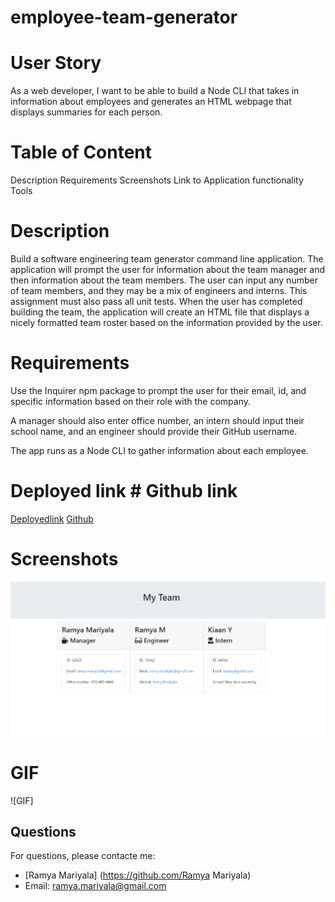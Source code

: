 # employee-team-generator

# User Story
As a web developer, I want to be able to build a Node CLI that takes in information about employees and generates an HTML webpage that displays summaries for each person.

# Table of Content
Description
Requirements
Screenshots
Link to Application functionality
Tools


# Description
Build a software engineering team generator command line application. The application will prompt the user for information about the team manager and then information about the team members. The user can input any number of team members, and they may be a mix of engineers and interns. This assignment must also pass all unit tests. When the user has completed building the team, the application will create an HTML file that displays a nicely formatted team roster based on the information provided by the user.

# Requirements
Use the Inquirer npm package to prompt the user for their email, id, and specific information based on their role with the company.

A manager should also enter office number, an intern should input their school name, and an engineer should provide their GitHub username.

The app runs as a Node CLI to gather information about each employee.

# Deployed link # Github link
[Deployedlink](https://ramyamariyala.github.io/employee-team-generator/)
[Github](https://github.com/Ramyamariyala/employee-team-generator.git)


# Screenshots
![Webpage](Assets\Capture1.PNG)

# GIF 
![GIF]

  ## Questions
  For questions, please contacte me:
  * [Ramya Mariyala] (https://github.com/Ramya Mariyala)
  * Email: ramya.mariyala@gmail.com


